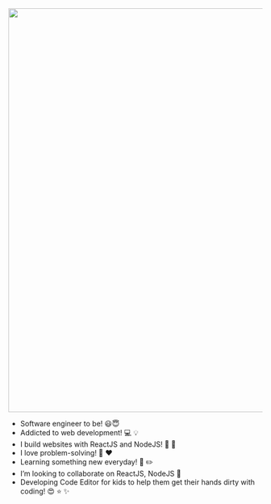 <img src="https://media.giphy.com/media/icJCUGCZQ8ClOFUVKA/giphy.gif" width="800">

- Software engineer to be! :smiley::innocent:
- Addicted to web development! :computer: :bulb:
- I build websites with ReactJS and NodeJS! :hammer: :wrench:
- I love problem-solving! :muscle: :heart:
- Learning something new everyday! :calendar: :pencil2:
- I’m looking to collaborate on ReactJS, NodeJS :mag_right:
- Developing Code Editor for kids to help them get their hands dirty with coding! :heart_eyes: :star: :sparkles:


